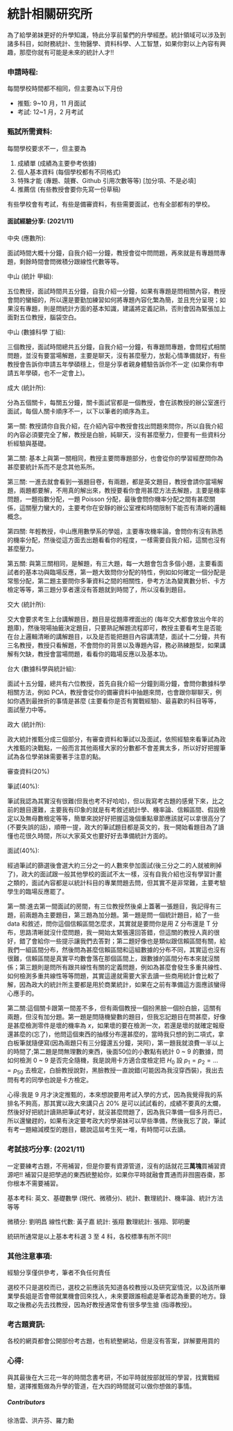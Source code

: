 # 統計相關研究所

為了給學弟妹更好的升學知識，特此分享前輩們的升學經歷。統計領域可以涉及到諸多科目，如財務統計、生物醫學、資料科學、人工智慧，如果你對以上內容有興趣，那麼你就有可能是未來的統計人才!!

### 申請時程:

每間學校時間都不相同，但主要為以下月份
 
- 推甄: 9~10 月，11 月面試
- 考試: 12~1 月，2 月考試

### 甄試所需資料:

每間學校要求不一，但主要為 

1. 成績單 (成績為主要參考依據)
2. 個人基本資料 (每個學校都有不同格式)
3. 特殊才能 (專題、競賽、Github 引用次數等等) [加分項、不是必填]
4. 推薦信 (有些教授會要你先寫一份草稿)

有些學校會有考試，有些是備審資料，有些需要面試，也有全部都有的學校。

#### 面試經驗分享: (2021/11)

中央 (應數所):

面試時間大概十分鐘，自我介紹一分鐘，教授會從中問問題，再來就是有專題問專題，剩餘時間會問微積分跟線性代數等等。

中山 (統計 甲組):

五位教授，面試時間共五分鐘，自我介紹一分鐘，如果有專題是問相關內容，教授會問的蠻細的，所以還是要勤加練習如何將專題內容化繁為簡，並且充分呈現；如果沒有專題，則是問統計方面的基本知識，建議將定義記熟，否則會因為緊張加上面對五位教授，腦袋空白。

中山 (數據科學 丁組):

三個教授，面試時間總共五分鐘，自我介紹一分鐘，有專題問專題，會問程式相關問題，並沒有要當場解題，主要是聊天，沒有甚麼壓力，放鬆心情準備就好，有些教授會告訴你申請五年學碩穩上，但是分享者親身體驗告訴你不一定 (如果你有申請五年學碩，也不一定會上)。

成大 (統計所):

分為五個關卡，每關五分鐘，關卡面試官都是一個教授，會在該教授的辦公室進行面試，每個人關卡順序不一，以下以筆者的順序為主。

第一關: 教授請你自我介紹，在介紹內容中教授會找出問題來問你，所以自我介紹的內容必須要完全了解，教授是白臉，純聊天，沒有甚麼壓力，但要有一些資料分析經驗與基礎。

第二關: 基本上與第一關相同，教授主要問專題部分，也會從你的學習經歷問你為甚麼要統計系而不是念其他系所。

第三關: 一進去就會看到一張題目卷，有兩題，都是英文題目，教授會請你當場解題，兩題都要解，不用真的解出來，教授要看你會用甚麼方法去解題，主要是機率問題，一題指數分配，一題 Poisson 分配，最後會問你機率分配之間有甚麼關係，這關壓力蠻大的，主要考你在安靜的辦公室裡和時間限制下能否有清晰的邏輯概念。

第四關: 年輕教授，中山應用數學系的學姐，主要專攻機率論，會問你有沒有熟悉的機率分配，然後從這方面去出題看看你的程度，一樣需要自我介紹，這關也沒有甚麼壓力。

第五關: 與第三關相同，是解題，有三大題，每一大題會包含多個小題，主要看面試者的基本功與臨場反應，第一題大致問你分配的特性，例如如何確定一個分配是常態分配，第二題主要問你多筆資料之間的相關性，參考方法為變異數分析、卡方檢定等等，第三題分享者還沒有答題就到時間了，所以沒看到題目。

交大 (統計所):

交大會要求考生上台講解題目，題目是從題庫裡面出的 (每年交大都會放出今年的題庫)，然後現場抽籤決定題目，只要熟記解題流程即可，教授主要看考生是否能在台上邏輯清晰的講解題目，以及是否能把題目內容講清楚，面試十二分鐘，共有三名教授，教授只看解題，不會問你的背景以及專題內容，務必熟練題型，如果講解有欠缺，教授會當場問題，看看你的臨場反應以及基本功。

台大 (數據科學與統計組):

面試十五分鐘，總共有六位教授，首先自我介紹一分鐘到兩分鐘，會問你數據科學相關方法，例如 PCA，教授會從你的備審資料中抽題來問，也會跟你聊聊天，例如你遇到最挫折的事情是甚麼 (主要看你是否有實戰經驗)、最喜歡的科目等等，面試壓力中等。

政大 (統計所):

政大統計推甄分成三個部分，有審查資料和筆試以及面試，依照經驗來看筆試為政大推甄的決戰點，一般而言其他兩樣大家的分數都不會差異太多，所以好好把握筆試為各位學弟妹需要著手注意的點。

審查資料(20%)

筆試(40%):

筆試我認為其實沒有很難(但我也考不好哈哈)，但以我寫考古題的感覺下來，比之前的題目還難，主要我有印象的就是有考敘述統計學、機率論、信賴區間、假設檢定以及無母數檢定等等，簡單來說好好把握這幾個重點章節應該就可以拿很高分了(不要失誤的話)，順帶一提，政大的筆試題目都是英文的，我一開始看題目為了讀懂也花很久時間，所以大家英文也要好好去準備統計方面的。

面試(40%):

經過筆試的篩選後會選大約三分之一的人數來參加面試(後三分之二的人就被刷掉了)，政大的面試跟一般其他學校的面試不太一樣，沒有自我介紹也沒有學習計畫之類的，面試內容都是以統計科目的專業問題去問，但其實不是非常難，主要考驗學生的臨場反應罷了。

第一關:進去第一間面試的房間，有三位教授然後桌上蓋著一張題目，我記得有三題，前兩題為主要題目，第三題為加分題。第一題是問一個統計題目，給了一些 data 和敘述，問你這個信賴區間怎麼求，其實就是要問你是用 Z 分布還是 T 分布，思路清晰就沒什麼問題，我一開始太緊張還回答錯，但這關的教授人真的很好，錯了會給你一些提示讓我們去答對；第二題好像也是類似跟信賴區間有關，給我們一組區間分布，然後問為甚麼信賴區間和這組數據的分布不同，其實這也沒有很難，信賴區間是真實平均數會落在那個區間上，跟數據的區間分布本來就沒關係；第三題則是問所有跟共線性有關的定義問題，例如為甚麼會發生多重共線性、如何檢測多重共線性等等問題，其實這邊就需要大家去讀一些商用統計會比較了解，因為政大的統計所主要都是用於商業統計，如果在之前有準備這方面應該蠻得心應手的。

第二關:這個關卡跟第一間差不多，但有兩個教授一個扮黑臉一個扮白臉，這關有兩題，但沒有加分題。第一題是問隨機變數的題目，但我忘記題目在問甚麼，好像是甚麼檢測零件是壞的機率為 $x$，如果壞的要在檢測一次，若還是壞的就確定報廢還甚麼的(忘了)，他問這個東西的抽樣分布還甚麼的，當時我只想的到二項式，拿白板筆就隨便寫(因為兩題只有三分鐘還五分鐘，哭阿)，第一題我就浪費一半以上的時間了;第二題是問無理數的東西，後面50位的小數點有統計 0 ~ 9 的數據，問如何檢測 0 ~ 9 是否完全隨機，我是說用卡方適合度檢定把 $H_0$ 設 $p_1=p_2=...=p_{50}$ 去檢定，白臉教授說對，黑臉教授一直說錯(可能因為我沒穿西裝)，我出去問有考的同學也說是卡方檢定。

心得:我是 9 月才決定推甄的，本來想說要用考試入學的方式，因為我覺得我的系排名不夠高，那其實以政大來講只占 20% 是可以試試看的，成績不要真的太爛，然後好好把統計讀熟把筆試考好，就沒甚麼問題了，因為我只準備一個多月而已，所以還蠻趕的，如果有決定要考政大的學弟妹可以早些準備，然後我忘了說，筆試有考一題縮減模型的題目，聽說這屆考生死一堆，有時間可以去讀。

### 考試技巧分享: (2021/11)

一定要練考古題，不用補習，但是你要有資源管道，沒有的話就花**三萬塊**買補習資源吧!! 補習只是把學過的東西統整給你，如果你平時就融會貫通而非囫圇吞棗，那你根本不需要補習。

基本考科: 英文、基礎數學 (現代、微積分)、統計、數理統計、機率論、統計方法等等

微積分: 劉明昌
線性代數: 黃子嘉
統計: 張翔
數理統計: 張翔、郭明慶

統研所通常是以上基本考科選 3 至 4 科，各校標準有所不同!!

### 其他注意事項: 

經驗分享僅供參考，筆者不負任何責任

選校不只是選校而已，選校之前應該先知道各校教授以及研究室情況，以及該所畢業學長姐是否會帶就業機會回來找人，未來要跟誰相處是筆者認為重要的地方。錄取之後務必先去找教授，因為好教授通常會有很多學生搶 (指導教授)。

### 考古題資訊:

各校的網頁都會公開部份考古題，也有統整網站，但是沒有答案，詳解要用買的

### 心得:

與其最後在大三花一年的時間念書考研，不如平時就按部就班的學習，找實戰經驗，選擇推甄做為升學的管道，在大四的時間就可以做你想做的事情。

##### Contributors

徐浩雲、洪卉芬、羅力勳
